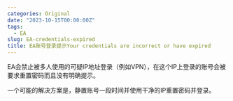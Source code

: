 ```yaml
---
categories: Original
date: "2023-10-15T00:00:00Z"
tags:
  - EA
slug: EA-credentials-expired
title: EA账号登录提示Your credentials are incorrect or have expired
---
```


EA会禁止被多人使用的可疑IP地址登录（例如VPN），在这个IP上登录的账号会被要求重置密码而且没有明确提示。

一个可能的解决方案是，静置账号一段时间并使用干净的IP重置密码并登录。
